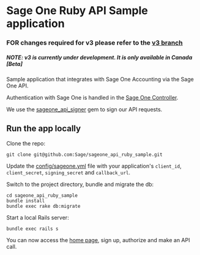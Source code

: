 # Sage One Ruby API Sample application

### FOR changes required for v3 please refer to the [v3 branch](https://github.com/Sage/sageone_api_java_sample/tree/v3)
##### NOTE: v3 is currently under development. It is only available in Canada [Beta]

Sample application that integrates with Sage One Accounting via the Sage One API.

Authentication with Sage One is handled in the [Sage One Controller](app/controllers/sage_one_controller.rb).

We use the [sageone_api_signer](https://github.com/Sage/sageone_api_signer) gem to sign our API requests.

## Run the app locally

Clone the repo:

`git clone git@github.com:Sage/sageone_api_ruby_sample.git`

Update the [config/sageone.yml](config/sageone.yml) file with your application's `client_id`, `client_secret`, `signing_secret` and `callback_url`.

Switch to the project directory, bundle and migrate the db:

```
cd sageone_api_ruby_sample
bundle install
bundle exec rake db:migrate
```

Start a local Rails server:

```
bundle exec rails s
```

You can now access the [home page](http://localhost:3000/), sign up, authorize and make an API call.
